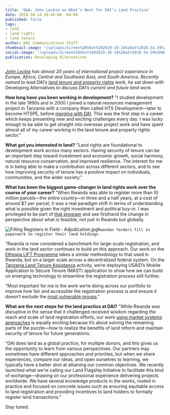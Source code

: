 ```yaml
---
title: 'Q&A: John Leckie on What’s Next for DAI’s Land Practice'
date: 2019-10-14 10:45:00 -04:00
published: false
tags:
- land
- land rights
- land tenure
author: DAI Communications Staff
thumbnail-image: "/uploads/Screen%20Shot%202019-10-14%20at%2010.54.59%20AM.png"
social-image: "/uploads/Screen%20Shot%202019-10-14%20at%2010.54.59%20AM-190cdd.png"
publication: Developing Alternatives
---
```


*[John Leckie](https://www.dai.com/who-we-are/our-team/john-leckie) has almost 20 years of international project experience in Europe, Africa, Central and Southeast Asia, and South America. Recently named to lead DAI’s [land tenure and property rights](https://www.dai.com/our-work/solutions/environment-solutions/land-tenure) work, he sat down with* Developing Alternatives *to discuss DAI’s current and future land work.*





**How long have you been working in development?**
"I studied development in the late 1990s and in 2000 I joined a natural resources management project in Tanzania with a company then called HTS Development—later to become HTSPE, before [merging with DAI](https://www.dai.com/news/dai-joins-forces-international-development-consultancy-htspe-ltd). This was the first step in a career which keeps presenting new and exciting challenges every day. I was lucky enough to be able to get straight into overseas project work and have spent almost all of my career working in the land tenure and property rights sector."
 
**What got you interested in land?**
"Land rights are foundational to development work across many sectors. Having security of tenure can be an important step toward investment and economic growth, social harmony, natural resource conservation, and improved resilience. The interest for me is in being able to make a contribution across different sectors, and to see how improving security of tenure has a positive impact on individuals, communities, and the wider society."  
 
**What has been the biggest game-changer in land rights work over the course of your career?**
"When Rwanda was able to register more than 10 million parcels—the entire country—in three and a half years, at a cost of around $7 per parcel, it was a real paradigm shift in terms of understanding what is possible given the right investment and political buy-in. I was privileged to be part of [that program](https://www.dai.com/our-work/projects/rwanda-support-land-tenure-regularisation) and see firsthand the change in perspective about what is feasible, not just in Rwanda but globally.

![Filling Registers in Field - Adjudication.jpg](/uploads/Filling%20Registers%20in%20Field%20-%20Adjudication.jpg)`Rwandan farmers fill in paperwork to register their land holdings.`
 
"Rwanda is now considered a benchmark for large-scale registration, and work in the land sector continues to build on this approach. Our work on the [Ethiopia LIFT Programme](https://www.dai.com/our-work/projects/ethiopia-land-investment-transformation-lift) takes a similar methodology to that used in Rwanda, but on a larger scale across a decentralized federal system. On the [Tanzania Land Tenure Assistance](https://www.dai.com/our-work/projects/tanzania-feed-future-tanzania-land-tenure-assistance-lta) activity, we’re deploying USAID’s Mobile Application to Secure Tenure (MAST) application to show how we can build on emerging technology to streamline the registration process still further. 

"Most important for me is the work we’re doing across our portfolio to improve how fair and accessible the registration process is and ensure it doesn’t exclude the [most vulnerable groups](https://dai-global-developments.com/articles/lift-ensuring-women-and-vulnerable-groups-reap-full-benefits-of-land-certification-in-ethiopia)."
 
**What are the next steps for the land practice at DAI?**
"While Rwanda was disruptive in the sense that it challenged received wisdom regarding the reach and scale of land registration efforts, our work [using market systems approaches](https://dai-global-developments.com/articles/case-study-a-market-systems-approach-to-deriving-value-from-land-certificates-in-ethiopia) is equally exciting because it’s about solving the remaining parts of the puzzle—how to realize the benefits of land reform and maintain security of tenure for future generations.
 
"DAI does land as a global practice, for multiple donors, and this gives us the opportunity to learn from various perspectives. Our partners may sometimes have different approaches and priorities, but when we share experiences, compare our ideas, and open ourselves to learning, we typically have a better shot at attaining our common objectives. We recently launched what we’re calling our Land Flagship Initiative to facilitate this kind of exchange—drawing on our professional experience delivering projects worldwide. We have several knowledge products in the works, rooted in practice and focused on concrete issues such as ensuring equitable access to land registration and providing incentives to land holders to formally register land transactions."

Stay tuned. 